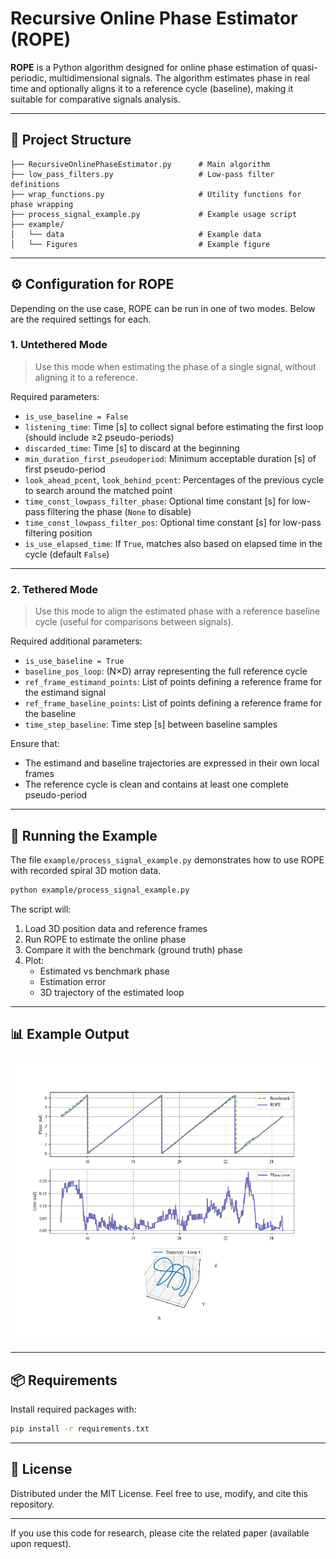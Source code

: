 # Recursive Online Phase Estimator (ROPE)

**ROPE** is a Python algorithm designed for online phase estimation of quasi-periodic, multidimensional signals. The algorithm estimates phase in real time and optionally aligns it to a reference cycle (baseline), making it suitable for comparative signals analysis.

---

## 📁 Project Structure

```
├── RecursiveOnlinePhaseEstimator.py      # Main algorithm
├── low_pass_filters.py                   # Low-pass filter definitions
├── wrap_functions.py                     # Utility functions for phase wrapping
├── process_signal_example.py             # Example usage script
├── example/
│   └── data                              # Example data
│   └── Figures                           # Example figure
```

---

## ⚙️ Configuration for ROPE

Depending on the use case, ROPE can be run in one of two modes. Below are the required settings for each.

### 1. Untethered Mode

> Use this mode when estimating the phase of a single signal, without aligning it to a reference.

Required parameters:

- `is_use_baseline = False`
- `listening_time`: Time [s] to collect signal before estimating the first loop (should include ≥2 pseudo-periods)
- `discarded_time`: Time [s] to discard at the beginning
- `min_duration_first_pseudoperiod`: Minimum acceptable duration [s] of first pseudo-period
- `look_ahead_pcent`, `look_behind_pcent`: Percentages of the previous cycle to search around the matched point
- `time_const_lowpass_filter_phase`: Optional time constant [s] for low-pass filtering the phase (`None` to disable)
- `time_const_lowpass_filter_pos`: Optional time constant [s] for low-pass filtering position
- `is_use_elapsed_time`: If `True`, matches also based on elapsed time in the cycle (default `False`)

---

### 2. Tethered Mode

> Use this mode to align the estimated phase with a reference baseline cycle (useful for comparisons between signals).

Required additional parameters:

- `is_use_baseline = True`
- `baseline_pos_loop`: (N×D) array representing the full reference cycle
- `ref_frame_estimand_points`: List of points defining a reference frame for the estimand signal
- `ref_frame_baseline_points`: List of points defining a reference frame for the baseline
- `time_step_baseline`: Time step [s] between baseline samples

Ensure that:

- The estimand and baseline trajectories are expressed in their own local frames
- The reference cycle is clean and contains at least one complete pseudo-period

---

## 🚀 Running the Example

The file `example/process_signal_example.py` demonstrates how to use ROPE with recorded spiral 3D motion data.

```bash
python example/process_signal_example.py
```

The script will:

1. Load 3D position data and reference frames
2. Run ROPE to estimate the online phase
3. Compare it with the benchmark (ground truth) phase
4. Plot:
   - Estimated vs benchmark phase
   - Estimation error
   - 3D trajectory of the estimated loop

---

## 📊 Example Output

![Phase Estimation Example](example/figures/Figure_example_spiral_human_motion.png)

---

## 📦 Requirements

Install required packages with:

```bash
pip install -r requirements.txt
```

---

## 📄 License

Distributed under the MIT License. Feel free to use, modify, and cite this repository.

---


If you use this code for research, please cite the related paper (available upon request).
